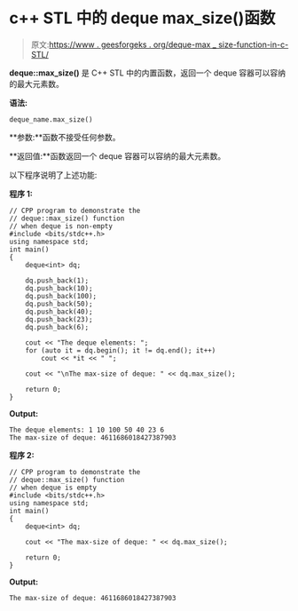 # c++ STL 中的 deque max_size()函数

> 原文:[https://www . geesforgeks . org/deque-max _ size-function-in-c-STL/](https://www.geeksforgeeks.org/deque-max_size-function-in-c-stl/)

**deque::max_size()** 是 C++ STL 中的内置函数，返回一个 deque 容器可以容纳的最大元素数。

**语法:**

```
deque_name.max_size()
```

**参数:**函数不接受任何参数。

**返回值:**函数返回一个 deque 容器可以容纳的最大元素数。

以下程序说明了上述功能:

**程序 1:**

```
// CPP program to demonstrate the
// deque::max_size() function
// when deque is non-empty
#include <bits/stdc++.h>
using namespace std;
int main()
{
    deque<int> dq;

    dq.push_back(1);
    dq.push_back(10);
    dq.push_back(100);
    dq.push_back(50);
    dq.push_back(40);
    dq.push_back(23);
    dq.push_back(6);

    cout << "The deque elements: ";
    for (auto it = dq.begin(); it != dq.end(); it++)
        cout << *it << " ";

    cout << "\nThe max-size of deque: " << dq.max_size();

    return 0;
}
```

**Output:**

```
The deque elements: 1 10 100 50 40 23 6 
The max-size of deque: 4611686018427387903

```

**程序 2:**

```
// CPP program to demonstrate the
// deque::max_size() function
// when deque is empty
#include <bits/stdc++.h>
using namespace std;
int main()
{
    deque<int> dq;

    cout << "The max-size of deque: " << dq.max_size();

    return 0;
}
```

**Output:**

```
The max-size of deque: 4611686018427387903

```